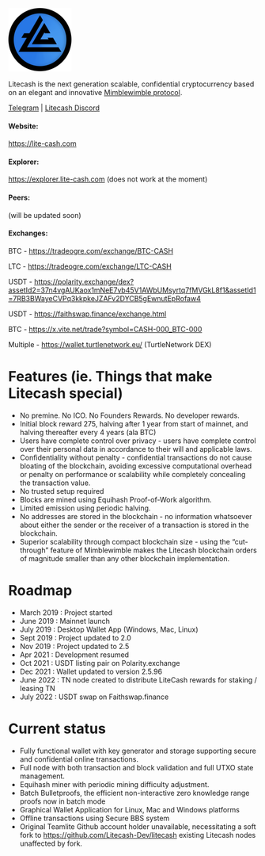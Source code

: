 
![alt text](https://github.com/Litecash-Dev/litecash-media/blob/main/images/logos/litecash_round_black_border_128x128.png "Litecash Logo")

Litecash is the next generation scalable, confidential cryptocurrency based on an elegant and innovative [Mimblewimble protocol](https://docs.beam.mw/Mimblewimble.pdf).

[Telegram](https://t.me/litecashgroup) | [Litecash Discord](https://discord.gg/kga9sgg)


#### Website:

https://lite-cash.com


#### Explorer:

https://explorer.lite-cash.com (does not work at the moment)


#### Peers:

(will be updated soon)


#### Exchanges:

BTC - https://tradeogre.com/exchange/BTC-CASH

LTC - https://tradeogre.com/exchange/LTC-CASH

USDT - https://polarity.exchange/dex?assetId2=37n4vgAUKaox1mNeE7vb45V1AWbUMsyrtq7fMVGkL8f1&assetId1=7RB3BWayeCVPq3kkpkeJZAFv2DYCB5gEwnutEpRofaw4

USDT - https://faithswap.finance/exchange.html

BTC - https://x.vite.net/trade?symbol=CASH-000_BTC-000

Multiple - https://wallet.turtlenetwork.eu/ (TurtleNetwork DEX)


# Features (ie. Things that make Litecash special)

* No premine.  No ICO.  No Founders Rewards.  No developer rewards.
* Initial block reward 275, halving after 1 year from start of mainnet, and halving thereafter every 4 years (ala BTC)
* Users have complete control over privacy - users have complete control over their personal data in accordance to their will and applicable laws.
* Confidentiality without penalty - confidential transactions do not cause bloating of the blockchain, avoiding excessive computational overhead
  or penalty on performance or scalability while completely concealing the transaction value.
* No trusted setup required
* Blocks are mined using Equihash Proof-of-Work algorithm.
* Limited emission using periodic halving.
* No addresses are stored in the blockchain - no information whatsoever about either the sender or the receiver of a transaction is stored in the blockchain.
* Superior scalability through compact blockchain size - using the “cut-through” feature of Mimblewimble makes the Litecash blockchain orders of magnitude
  smaller than any other blockchain implementation.

# Roadmap

- March 2019     : Project started
- June 2019      : Mainnet launch
- July 2019      : Desktop Wallet App (Windows, Mac, Linux)
- Sept 2019      : Project updated to 2.0
- Nov  2019      : Project updated to 2.5
- Apr 2021       : Development resumed
- Oct 2021       : USDT listing pair on Polarity.exchange
- Dec 2021       : Wallet updated to version 2.5.96
- June 2022      : TN node created to distribute LiteCash rewards for staking / leasing TN
- July 2022      : USDT swap on Faithswap.finance

# Current status

- Fully functional wallet with key generator and storage supporting secure and confidential online transactions.
- Full node with both transaction and block validation and full UTXO state management.
- Equihash miner with periodic mining difficulty adjustment.
- Batch Bulletproofs, the efficient non-interactive zero knowledge range proofs now in batch mode
- Graphical Wallet Application for Linux, Mac and Windows platforms
- Offline transactions using Secure BBS system
- Original Teamlite Github account holder unavailable, necessitating a soft fork to https://github.com/Litecash-Dev/litecash existing Litecash nodes unaffected by fork.
